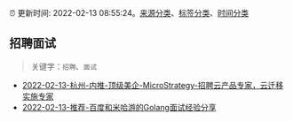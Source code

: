 :alarm_clock: 更新时间: 2022-02-13 08:55:24。[来源分类](../README.md)、[标签分类](../TAGS.md)、[时间分类](../TIMELINE.md)

## 招聘面试


> 关键字：`招聘`、`面试`



- [2022-02-13-杭州-内推-顶级美企-MicroStrategy-招聘云产品专家，云迁移实施专家](https://www.v2ex.com/t/833543) 
- [2022-02-13-推荐-百度和米哈游的Golang面试经验分享](https://toutiao.io/k/q0sox0k) 